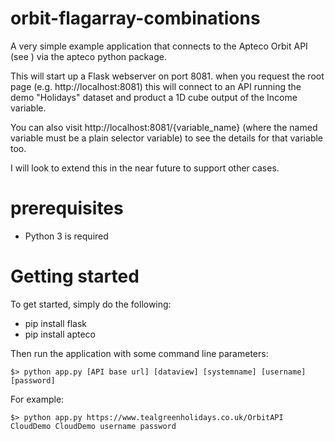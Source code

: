 # orbit-flagarray-combinations

A very simple example application that connects to the Apteco Orbit API (see ) via the apteco python package.

This will start up a Flask webserver on port 8081.  when you request the root page (e.g. http://localhost:8081) this will connect to an API running the demo "Holidays" dataset and product a 1D cube output of the Income variable.

You can also visit  http://localhost:8081/{variable_name} (where the named variable must be a plain selector variable) to see the details for that variable too.

I will look to extend this in the near future to support other cases.

# prerequisites

- Python 3 is required

# Getting started

To get started, simply do the following:

* pip install flask
* pip install apteco

Then run the application with some command line parameters:

`$> python app.py [API base url] [dataview] [systemname] [username] [password]`

For example:

```
$> python app.py https://www.tealgreenholidays.co.uk/OrbitAPI CloudDemo CloudDemo username password
```